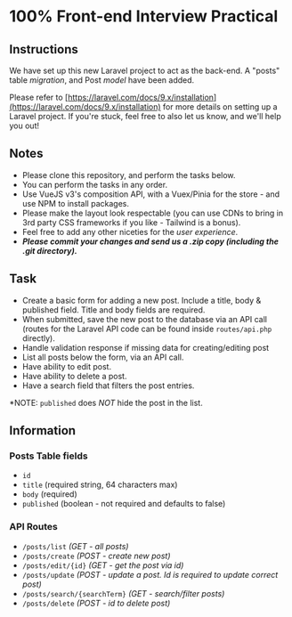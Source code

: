 # 100% Front-end Interview Practical

## Instructions

We have set up this new Laravel project to act as the back-end. A "posts" table *migration*, and Post *model* have been added. 

Please refer to [https://laravel.com/docs/9.x/installation](https://laravel.com/docs/9.x/installation) for more details on setting up a Laravel project. If you're stuck, feel free to also let us know, and we'll help you out!

## Notes

- Please clone this repository, and perform the tasks below.
- You can perform the tasks in any order.
- Use VueJS v3's composition API, with a Vuex/Pinia for the store - and use NPM to install packages.
- Please make the layout look respectable (you can use CDNs to bring in 3rd party CSS frameworks if you like - Tailwind is a bonus).
- Feel free to add any other niceties for the *user experience*.
- ***Please commit your changes and send us a .zip copy (including the .git directory).***

## Task

- Create a basic form for adding a new post. Include a title, body &amp; published field. Title and body fields are required.
- When submitted, save the new post to the database via an API call (routes for the Laravel API code can be found inside `routes/api.php` directly).
- Handle validation response if missing data for creating/editing post
- List all posts below the form, via an API call.
- Have ability to edit post.
- Have ability to delete a post.
- Have a search field that filters the post entries.

*NOTE: `published` does *NOT* hide the post in the list. 

## Information
### Posts Table fields
- `id`
- `title` (required string, 64 characters max)
- `body` (required)
- `published` (boolean - not required and defaults to false)

### API Routes
- `/posts/list` *(GET - all posts)*
- `/posts/create` *(POST - create new post)*
- `/posts/edit/{id}` *(GET - get the post via id)*
- `/posts/update` *(POST - update a post. Id is required to update correct post)*
- `/posts/search/{searchTerm}` *(GET - search/filter posts)*
- `/posts/delete` *(POST - id to delete post)*
